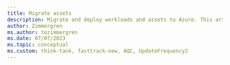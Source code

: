 ```yaml
---
title: Migrate assets
description: Migrate and deploy workloads and assets to Azure. This article helps you find the best tools for your migration. Explore native tools, third-party tools, and project management tools.
author: Zimmergren
ms.author: tozimmergren
ms.date: 07/07/2023
ms.topic: conceptual
ms.custom: think-tank, fasttrack-new, AQC, UpdateFrequency2
---
```


